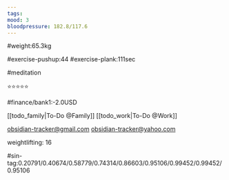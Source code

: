 ```yaml
---
tags: 
mood: 3
bloodpressure: 182.8/117.6
---
```


#weight:65.3kg

#exercise-pushup:44
#exercise-plank:111sec

#meditation

⭐⭐⭐⭐⭐

#finance/bank1:-2.0USD

[[todo_family|To-Do @Family]]
[[todo_work|To-Do @Work]]

obsidian-tracker@gmail.com
obsidian-tracker@yahoo.com

weightlifting: 16

#sin-tag:0.20791/0.40674/0.58779/0.74314/0.86603/0.95106/0.99452/0.99452/0.95106


